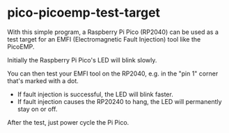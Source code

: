 # pico-picoemp-test-target

With this simple program, a Raspberry Pi Pico (RP2040) can be used as a test target for an EMFI (Electromagnetic Fault Injection) tool like the PicoEMP.

Initially the Raspberry Pi Pico's LED will blink slowly.
    
You can then test your EMFI tool on the RP2040, e.g. in the "pin 1" corner that's marked with a dot.

* If fault injection is successful, the LED will blink faster.
* If fault injection causes the RP20240 to hang, the LED will permanently stay on or off.

After the test, just power cycle the Pi Pico.
